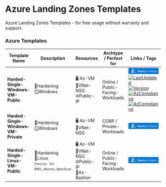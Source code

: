 # Azure Landing Zones Templates
Azure Landing Zones Templates - for free usage without warranty and support.

### Azure Templates

| Template Name | Description | Resources | Archtype / Perfect for | Links / Tags |
|---------|-----------|-----------|-------------|---------|
| **Harded-Single-Windows-VM-Public** | 💪Hardening<br> 🪟Windows<br> | 🖥️ Az-VM<br> 🧱VNet-NSG<br> 🌐Public-IP<br> | Online / Public-Facing-Workloads | [![Deploy To Azure](https://raw.githubusercontent.com/Azure/azure-quickstart-templates/master/1-CONTRIBUTION-GUIDE/images/deploytoazure.svg?sanitize=true)](https://portal.azure.com/#create/Microsoft.Template/uri/https%3A%2F%2Fraw.github.com%2Fthinformatics%2arm-la-subowner-report%2Fmaster%2Fquickstarts%2Fmicrosoft.compute%2Fvm-simple-windows%2Fazuredeploy.json) [![LastUpdated](https://img.shields.io/badge/LastChange-09/2025-green)](https://thinformatics.com) [![Version](https://img.shields.io/badge/Version-0.0.9-blue)]() [![AzCompliance](https://img.shields.io/badge/ISO27001-violet)]() [![AzCompliance](https://img.shields.io/badge/CIS-violet)]() |
| **Harded-Single-Windows-VM-Private** | 💪Hardening<br> 🪟Windows<br>  | 🖥️ Az-VM<br> 🧱VNet-NSG<br> | CORP / Private-Workloads | [![Deploy To Azure](https://raw.githubusercontent.com/Azure/azure-quickstart-templates/master/1-CONTRIBUTION-GUIDE/images/deploytoazure.svg?sanitize=true)](https://portal.azure.com/#create/Microsoft.Template/uri/https%3A%2F%2Fraw.github.com%2Fthinformatics%2arm-la-subowner-report%2Fmaster%2Fquickstarts%2Fmicrosoft.compute%2Fvm-simple-windows%2Fazuredeploy.json) |
| **Harded-Single-Linux-VM-Public** | 💪Hardening<br> 🐧Linux<br> <i><small>`Choices for RHEL,Ubuntu,OpenSuse`</small></i>  | 🖥️ Az-VM<br> 🧱VNet-NSG<br> 🌐Public-IP<br> 🌉Az-Bastion<br> | Online / Public-Facing-Workloads | [![Deploy To Azure](https://raw.githubusercontent.com/Azure/azure-quickstart-templates/master/1-CONTRIBUTION-GUIDE/images/deploytoazure.svg?sanitize=true)](https://portal.azure.com/#create/Microsoft.Template/uri/https%3A%2F%2Fraw.github.com%2Fthinformatics%2Fazure-lz-templates%2Fmain%2Farm-templates%2FHarded-Single-Linux-VM-Public.json) |
